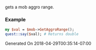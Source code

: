 gets a mob aggro range.
### Example

```perl
my $val = $mob->GetAggroRange();
quest::say($val); # Returns double
```


Generated On 2018-04-29T00:35:14-07:00